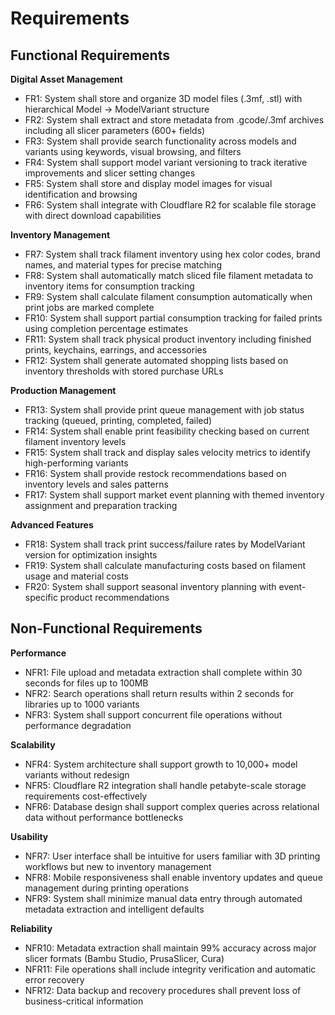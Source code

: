 # Requirements

## Functional Requirements

**Digital Asset Management**
- FR1: System shall store and organize 3D model files (.3mf, .stl) with hierarchical Model → ModelVariant structure
- FR2: System shall extract and store metadata from .gcode/.3mf archives including all slicer parameters (600+ fields)
- FR3: System shall provide search functionality across models and variants using keywords, visual browsing, and filters
- FR4: System shall support model variant versioning to track iterative improvements and slicer setting changes
- FR5: System shall store and display model images for visual identification and browsing
- FR6: System shall integrate with Cloudflare R2 for scalable file storage with direct download capabilities

**Inventory Management**
- FR7: System shall track filament inventory using hex color codes, brand names, and material types for precise matching
- FR8: System shall automatically match sliced file filament metadata to inventory items for consumption tracking
- FR9: System shall calculate filament consumption automatically when print jobs are marked complete
- FR10: System shall support partial consumption tracking for failed prints using completion percentage estimates
- FR11: System shall track physical product inventory including finished prints, keychains, earrings, and accessories
- FR12: System shall generate automated shopping lists based on inventory thresholds with stored purchase URLs

**Production Management**
- FR13: System shall provide print queue management with job status tracking (queued, printing, completed, failed)
- FR14: System shall enable print feasibility checking based on current filament inventory levels
- FR15: System shall track and display sales velocity metrics to identify high-performing variants
- FR16: System shall provide restock recommendations based on inventory levels and sales patterns
- FR17: System shall support market event planning with themed inventory assignment and preparation tracking

**Advanced Features**
- FR18: System shall track print success/failure rates by ModelVariant version for optimization insights
- FR19: System shall calculate manufacturing costs based on filament usage and material costs
- FR20: System shall support seasonal inventory planning with event-specific product recommendations

## Non-Functional Requirements

**Performance**
- NFR1: File upload and metadata extraction shall complete within 30 seconds for files up to 100MB
- NFR2: Search operations shall return results within 2 seconds for libraries up to 1000 variants
- NFR3: System shall support concurrent file operations without performance degradation

**Scalability**
- NFR4: System architecture shall support growth to 10,000+ model variants without redesign
- NFR5: Cloudflare R2 integration shall handle petabyte-scale storage requirements cost-effectively
- NFR6: Database design shall support complex queries across relational data without performance bottlenecks

**Usability**
- NFR7: User interface shall be intuitive for users familiar with 3D printing workflows but new to inventory management
- NFR8: Mobile responsiveness shall enable inventory updates and queue management during printing operations
- NFR9: System shall minimize manual data entry through automated metadata extraction and intelligent defaults

**Reliability**
- NFR10: Metadata extraction shall maintain 99% accuracy across major slicer formats (Bambu Studio, PrusaSlicer, Cura)
- NFR11: File operations shall include integrity verification and automatic error recovery
- NFR12: Data backup and recovery procedures shall prevent loss of business-critical information
